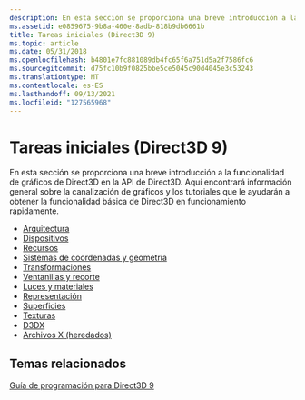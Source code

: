 ```yaml
---
description: En esta sección se proporciona una breve introducción a la funcionalidad de gráficos de Direct3D en la API de Direct3D. Aquí encontrará información general sobre la canalización de gráficos y los tutoriales que le ayudarán a obtener la funcionalidad básica de Direct3D en funcionamiento rápidamente.
ms.assetid: e0859675-9b8a-460e-8adb-818b9db6661b
title: Tareas iniciales (Direct3D 9)
ms.topic: article
ms.date: 05/31/2018
ms.openlocfilehash: b4801e7fc881089db4fc65f6a751d5a2f7586fc6
ms.sourcegitcommit: d75fc10b9f0825bbe5ce5045c90d4045e3c53243
ms.translationtype: MT
ms.contentlocale: es-ES
ms.lasthandoff: 09/13/2021
ms.locfileid: "127565968"
---
```

# <a name="getting-started-direct3d-9"></a>Tareas iniciales (Direct3D 9)

En esta sección se proporciona una breve introducción a la funcionalidad de gráficos de Direct3D en la API de Direct3D. Aquí encontrará información general sobre la canalización de gráficos y los tutoriales que le ayudarán a obtener la funcionalidad básica de Direct3D en funcionamiento rápidamente.

-   [Arquitectura](direct3d-architecture.md)
-   [Dispositivos](direct3d-devices.md)
-   [Recursos](direct3d-resources.md)
-   [Sistemas de coordenadas y geometría](coordinate-systems-and-geometry.md)
-   [Transformaciones](transforms.md)
-   [Ventanillas y recorte](viewports-and-clipping.md)
-   [Luces y materiales](lights-and-materials.md)
-   [Representación](direct3d-rendering.md)
-   [Superficies](direct3d-surfaces.md)
-   [Texturas](direct3d-textures.md)
-   [D3DX](d3dx.md)
-   [Archivos X (heredados)](x-files--legacy-.md)

## <a name="related-topics"></a>Temas relacionados

<dl> <dt>

[Guía de programación para Direct3D 9](dx9-graphics-programming-guide.md)
</dt> </dl>

 

 



